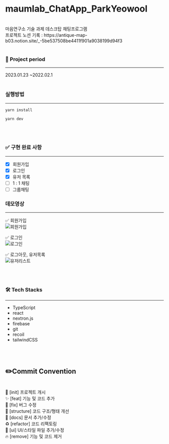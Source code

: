 # maumlab_ChatApp_ParkYeowool

<br/>
마음연구소 기술 과제 데스크탑 채팅프로그램
<br/>
프로젝트 노션 기록 : https://antique-map-b03.notion.site/_-5be537508be4411f901a9038199d94f3
</br>
</br>

### 📅 Project period

---

2023.01.23 ~2022.02.1
</br>
</br>

### 실행방법

---

```
yarn install
```

```
yarn dev
```

</br>
</br>

### ✅ 구현 완료 사항

---

- [x] 회원가입
- [x] 로그인
- [x] 유저 목록
- [ ] 1 : 1 채팅
- [ ] 그룹채팅

### 데모영상

---
✅ 회원가입
</br>
![회원가입](https://user-images.githubusercontent.com/99955022/216093769-67c6b4f5-b48b-47db-9f32-72c89c108ab1.gif)


✅ 로그인
</br>
![로그인](https://user-images.githubusercontent.com/99955022/216093989-9e434ead-e768-488f-9f5f-402409c94ad2.gif)


✅ 로그아웃, 유저목록
</br>
![유저리스트](https://user-images.githubusercontent.com/99955022/216094144-f6ca935c-7e9a-476d-8721-6c8f3662b2f5.gif)

</br>
</br>

### 🛠 Tech Stacks

---

- TypeScript </br>
- react </br>
- nextron.js </br>
- firebase </br>
- git </br>
- recoil </br>
- tailwindCSS </br>

</br>
</br>

## ✏️Commit Convention
</br>
🎉 [init] 프로젝트 개시</br>
✨ [feat] 기능 및 코드 추가</br>
🐛 [fix] 버그 수정</br>
🎨 [structure] 코드 구조/형태 개선</br>
📝 [docs] 문서 추가/수정</br>
♻️ [refactor] 코드 리팩토링</br>
💄 [ui] UI/스타일 파일 추가/수정</br>
🔥 [remove] 기능 및 코드 제거</br>
